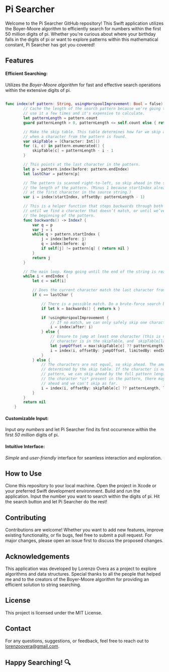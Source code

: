 
# Pi Searcher

Welcome to the Pi Searcher GitHub repository! This Swift application utilizes the Boyer-Moore algorithm to efficiently search for numbers within the first 50 million digits of pi. Whether you're curious about where your birthday falls in the digits of pi or want to explore patterns within this mathematical constant, Pi Searcher has got you covered!

## Features

#### Efficient Searching:
Utilizes the _Boyer-Moore algorithm_ for fast and effective search operations within the extensive digits of pi.

```swift
 
func index(of pattern: String, usingHorspoolImprovement: Bool = false) -> Index? {
        // Cache the length of the search pattern because we're going to
        // use it a few times and it's expensive to calculate.
        let patternLength = pattern.count
        guard patternLength > 0, patternLength <= self.count else { return nil }

        // Make the skip table. This table determines how far we skip ahead
        // when a character from the pattern is found.
        var skipTable = [Character: Int]()
        for (i, c) in pattern.enumerated() {
            skipTable[c] = patternLength - i - 1
        }

        // This points at the last character in the pattern.
        let p = pattern.index(before: pattern.endIndex)
        let lastChar = pattern[p]

        // The pattern is scanned right-to-left, so skip ahead in the string by
        // the length of the pattern. (Minus 1 because startIndex already points
        // at the first character in the source string.)
        var i = index(startIndex, offsetBy: patternLength - 1)

        // This is a helper function that steps backwards through both strings
        // until we find a character that doesn’t match, or until we’ve reached
        // the beginning of the pattern.
        func backwards() -> Index? {
            var q = p
            var j = i
            while q > pattern.startIndex {
                j = index(before: j)
                q = index(before: q)
                if self[j] != pattern[q] { return nil }
            }
            return j
        }

        // The main loop. Keep going until the end of the string is reached.
        while i < endIndex {
            let c = self[i]

            // Does the current character match the last character from the pattern?
            if c == lastChar {

                // There is a possible match. Do a brute-force search backwards.
                if let k = backwards() { return k }

                if !usingHorspoolImprovement {
                    // If no match, we can only safely skip one character ahead.
                    i = index(after: i)
                } else {
                    // Ensure to jump at least one character (this is needed because the first
                    // character is in the skipTable, and `skipTable[lastChar] = 0`)
                    let jumpOffset = max(skipTable[c] ?? patternLength, 1)
                    i = index(i, offsetBy: jumpOffset, limitedBy: endIndex) ?? endIndex
                }
            } else {
                // The characters are not equal, so skip ahead. The amount to skip is
                // determined by the skip table. If the character is not present in the
                // pattern, we can skip ahead by the full pattern length. However, if
                // the character *is* present in the pattern, there may be a match up
                // ahead and we can't skip as far.
                i = index(i, offsetBy: skipTable[c] ?? patternLength, limitedBy: endIndex) ?? endIndex
            }
        }
        return nil
    }
```
#### Customizable Input:
Input _any numbers_ and let Pi Searcher find its first occurrence within the first _50 million_ digits of pi.
#### Intuitive Interface: 
_Simple_ and _user-friendly_ interface for seamless interaction and exploration. 
## How to Use

Clone this repository to your local machine.
Open the project in Xcode or your preferred Swift development environment.
Build and run the application.
Input the number you want to search within the digits of pi.
Hit the search button and let Pi Searcher do the rest!
## Contributing

Contributions are welcome! Whether you want to add new features, improve existing functionality, or fix bugs, feel free to submit a pull request. For major changes, please open an issue first to discuss the proposed changes.

## Acknowledgements

This application was developed by Lorenzo Overa as a project to explore algorithms and data structures.
Special thanks to all the people that helped me and to the creators of the Boyer-Moore algorithm for providing an efficient solution to string searching.
## License

This project is licensed under the MIT License.

## Contact

For any questions, suggestions, or feedback, feel free to reach out to lorenzoovera@gmail.com.

## Happy Searching! 🔍

